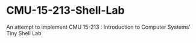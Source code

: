 # CMU-15-213-Shell-Lab
An attempt to implement CMU 15-213 : Introduction to Computer Systems' Tiny Shell Lab
